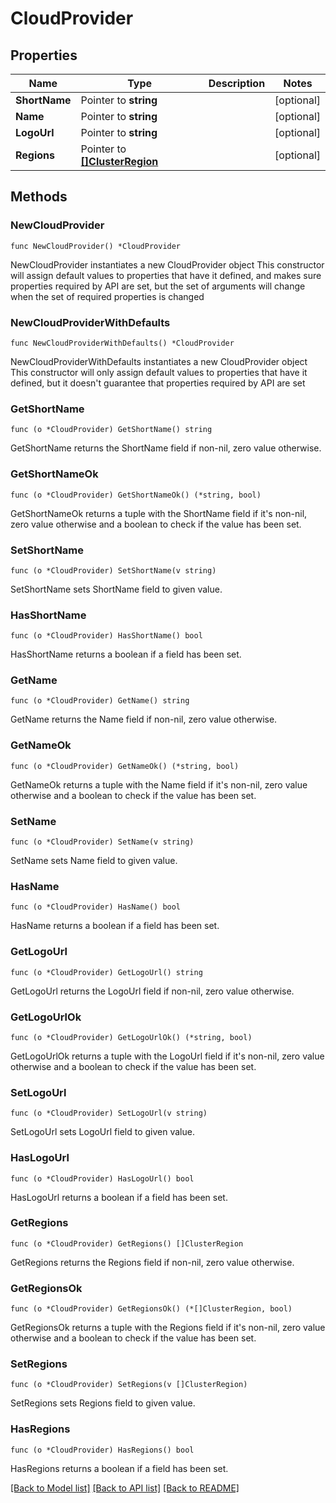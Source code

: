 # CloudProvider

## Properties

Name | Type | Description | Notes
------------ | ------------- | ------------- | -------------
**ShortName** | Pointer to **string** |  | [optional] 
**Name** | Pointer to **string** |  | [optional] 
**LogoUrl** | Pointer to **string** |  | [optional] 
**Regions** | Pointer to [**[]ClusterRegion**](ClusterRegion.md) |  | [optional] 

## Methods

### NewCloudProvider

`func NewCloudProvider() *CloudProvider`

NewCloudProvider instantiates a new CloudProvider object
This constructor will assign default values to properties that have it defined,
and makes sure properties required by API are set, but the set of arguments
will change when the set of required properties is changed

### NewCloudProviderWithDefaults

`func NewCloudProviderWithDefaults() *CloudProvider`

NewCloudProviderWithDefaults instantiates a new CloudProvider object
This constructor will only assign default values to properties that have it defined,
but it doesn't guarantee that properties required by API are set

### GetShortName

`func (o *CloudProvider) GetShortName() string`

GetShortName returns the ShortName field if non-nil, zero value otherwise.

### GetShortNameOk

`func (o *CloudProvider) GetShortNameOk() (*string, bool)`

GetShortNameOk returns a tuple with the ShortName field if it's non-nil, zero value otherwise
and a boolean to check if the value has been set.

### SetShortName

`func (o *CloudProvider) SetShortName(v string)`

SetShortName sets ShortName field to given value.

### HasShortName

`func (o *CloudProvider) HasShortName() bool`

HasShortName returns a boolean if a field has been set.

### GetName

`func (o *CloudProvider) GetName() string`

GetName returns the Name field if non-nil, zero value otherwise.

### GetNameOk

`func (o *CloudProvider) GetNameOk() (*string, bool)`

GetNameOk returns a tuple with the Name field if it's non-nil, zero value otherwise
and a boolean to check if the value has been set.

### SetName

`func (o *CloudProvider) SetName(v string)`

SetName sets Name field to given value.

### HasName

`func (o *CloudProvider) HasName() bool`

HasName returns a boolean if a field has been set.

### GetLogoUrl

`func (o *CloudProvider) GetLogoUrl() string`

GetLogoUrl returns the LogoUrl field if non-nil, zero value otherwise.

### GetLogoUrlOk

`func (o *CloudProvider) GetLogoUrlOk() (*string, bool)`

GetLogoUrlOk returns a tuple with the LogoUrl field if it's non-nil, zero value otherwise
and a boolean to check if the value has been set.

### SetLogoUrl

`func (o *CloudProvider) SetLogoUrl(v string)`

SetLogoUrl sets LogoUrl field to given value.

### HasLogoUrl

`func (o *CloudProvider) HasLogoUrl() bool`

HasLogoUrl returns a boolean if a field has been set.

### GetRegions

`func (o *CloudProvider) GetRegions() []ClusterRegion`

GetRegions returns the Regions field if non-nil, zero value otherwise.

### GetRegionsOk

`func (o *CloudProvider) GetRegionsOk() (*[]ClusterRegion, bool)`

GetRegionsOk returns a tuple with the Regions field if it's non-nil, zero value otherwise
and a boolean to check if the value has been set.

### SetRegions

`func (o *CloudProvider) SetRegions(v []ClusterRegion)`

SetRegions sets Regions field to given value.

### HasRegions

`func (o *CloudProvider) HasRegions() bool`

HasRegions returns a boolean if a field has been set.


[[Back to Model list]](../README.md#documentation-for-models) [[Back to API list]](../README.md#documentation-for-api-endpoints) [[Back to README]](../README.md)


